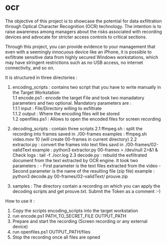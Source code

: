 # ocr

The objective of this project is to showcase the potential for data exfiltration through Optical Character Recognition (OCR) technology. The intention is to raise awareness among managers about the risks associated with recording devices and advocate for stricter access controls to critical sections.

Through this project, you can provide evidence to your management that even with a seemingly innocuous device like an iPhone, it is possible to exfiltrate sensitive data from highly secured Windows workstations, which may have stringent restrictions such as no USB access, no internet connectivity, and so on.

It is structured in three directories :
1. encoding_scripts : contains two script that you have to write manually in the Target Workstation 
    <br>1.1 encode.ps1 : encode the target File and took two manadatory parameters and two optional. Mandatory parameters are :
      <br> 1.1.1 input  : File/Directory willing to exfiltrate
      <br> 1.1.2 output : Where the encoding files will be stored
    <br>1.2 openfiles.ps1 : Allows to open the encoded files for screen recording

2. decoding_scripts : contain three scripts
   2.1 ffmpeg.sh : split the recording into frames saved in ./00-frames 
       examples : ffmpeg.sh video.mov 10 (will create 00-frames in current directory)
   2.2 extractor.py : convert the frames into text files savd in ./00-frames/02-validText 
      example : python3 extractor.py  00-frames > /dev/null 2>&1 &
      Check logs : tail -f ./ocr.log
  2.3 decode.py : rebuild the exfiltrated document from the text extracted by OCR engine.
     It took two parameters :
       - First parameter is the text files extracted from the video
       - Second parameter is the name of the resulting file (zip file)
     example : python3 decode.py 00-frames/02-validText/ prouve.zip  
   
4. samples : 
  The directory contain a recording on which you can apply the decoding scripts and get prouve.txt.
  Submit the Token as a comment :-)



How to use it :

1. Copy the scripts encoding_scripts into the target workstation
2. run encode.ps1 PATH_TO_SECRET_FILE OUTPUT_PATH
3. Prepare and start the recording (Screen recording or any external device)
4. run openfiles.ps1 OUTPUT_PATH/files
5. Stop the recording once all files are opned
   
